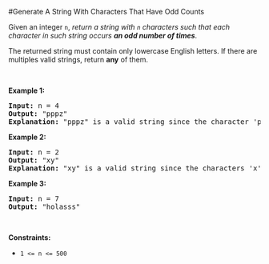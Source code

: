 #Generate A String With Characters That Have Odd Counts
<p>Given an integer <code>n</code>, <em>return a string with <code>n</code> characters such that each character in such string occurs <strong>an odd number of times</strong></em>.</p>
<p>The returned string must contain only lowercase English letters. If there are multiples valid strings, return <strong>any</strong> of them.  </p>
<p> </p>
<p><strong class="example">Example 1:</strong></p>
<pre><strong>Input:</strong> n = 4
<strong>Output:</strong> "pppz"
<strong>Explanation:</strong> "pppz" is a valid string since the character 'p' occurs three times and the character 'z' occurs once. Note that there are many other valid strings such as "ohhh" and "love".
</pre>
<p><strong class="example">Example 2:</strong></p>
<pre><strong>Input:</strong> n = 2
<strong>Output:</strong> "xy"
<strong>Explanation:</strong> "xy" is a valid string since the characters 'x' and 'y' occur once. Note that there are many other valid strings such as "ag" and "ur".
</pre>
<p><strong class="example">Example 3:</strong></p>
<pre><strong>Input:</strong> n = 7
<strong>Output:</strong> "holasss"
</pre>
<p> </p>
<p><strong>Constraints:</strong></p>
<ul>
<li><code>1 &lt;= n &lt;= 500</code></li>
</ul>
